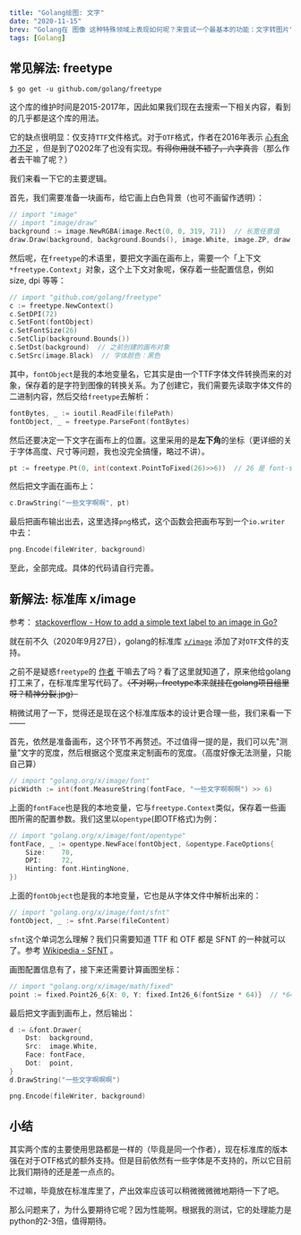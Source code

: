 ```yaml lw-blog-meta
title: "Golang绘图: 文字"
date: "2020-11-15"
brev: "Golang在 图像 这种特殊领域上表现如何呢？来尝试一个最基本的功能：文字转图片"
tags: [Golang]
```

## 常见解法: freetype

```shell-session
$ go get -u github.com/golang/freetype
```

这个库的维护时间是2015-2017年，因此如果我们现在去搜索一下相关内容，看到的几乎都是这个库的用法。

它的缺点很明显：仅支持`TTF`文件格式。对于`OTF`格式，作者在2016年表示 [心有余力不足](https://github.com/golang/freetype/issues/38) ，但是到了0202年了也没有实现。~~有得你用就不错了，六字真言~~（那么作者去干嘛了呢？）

我们来看一下它的主要逻辑。

首先，我们需要准备一块画布，给它画上白色背景（也可不画留作透明）：

```go
// import "image"
// import "image/draw"
background := image.NewRGBA(image.Rect(0, 0, 319, 71))  // 长宽任意值
draw.Draw(background, background.Bounds(), image.White, image.ZP, draw.Src)
```

然后呢，在`freetype`的术语里，要把文字画在画布上，需要一个「上下文`*freetype.Context`」对象，这个上下文对象呢，保存着一些配置信息，例如 size, dpi 等等：

```go
// import "github.com/golang/freetype"
c := freetype.NewContext()
c.SetDPI(72)
c.SetFont(fontObject)
c.SetFontSize(26)
c.SetClip(background.Bounds())
c.SetDst(background)  // 之前创建的画布对象
c.SetSrc(image.Black)  // 字体颜色：黑色
```

其中，`fontObject`是我的本地变量名，它其实是由一个TTF字体文件转换而来的对象，保存着的是字符到图像的转换关系。为了创建它，我们需要先读取字体文件的二进制内容，然后交给`freetype`去解析：

```go
fontBytes, _ := ioutil.ReadFile(filePath)
fontObject, _ = freetype.ParseFont(fontBytes)
```

然后还要决定一下文字在画布上的位置。这里采用的是**左下角**的坐标（更详细的关于字体高度、尺寸等问题，我也没完全搞懂，略过不讲）。

```go
pt := freetype.Pt(0, int(context.PointToFixed(26)>>6))  // 26 是 font-size
```

然后把文字画在画布上：

```go
c.DrawString("一些文字啊啊", pt)
```

最后把画布输出出去，这里选择`png`格式，这个函数会把画布写到一个`io.writer`中去：

```go
png.Encode(fileWriter, background)
```

至此，全部完成。具体的代码请自行完善。

## 新解法: 标准库 x/image

参考： [stackoverflow - How to add a simple text label to an image in Go?](https://stackoverflow.com/questions/38299930/how-to-add-a-simple-text-label-to-an-image-in-go)

就在前不久（2020年9月27日），golang的标准库 [`x/image`](https://go.googlesource.com/image/) 添加了对`OTF`文件的支持。

之前不是疑惑`freetype`的 [作者](https://github.com/nigeltao) 干嘛去了吗？看了这里就知道了，原来他给golang打工来了，在标准库里写代码了。~~（不对啊，freetype本来就挂在golang项目组里呀？精神分裂.jpg）~~

稍微试用了一下，觉得还是现在这个标准库版本的设计更合理一些，我们来看一下——

首先，依然是准备画布，这个环节不再赘述。不过值得一提的是，我们可以先"测量"文字的宽度，然后根据这个宽度来定制画布的宽度。（高度好像无法测量，只能自己算）

```go
// import "golang.org/x/image/font"
picWidth := int(font.MeasureString(fontFace, "一些文字啊啊啊") >> 6)
```

上面的`fontFace`也是我的本地变量，它与`freetype.Context`类似，保存着一些画图所需的配置参数。我们这里以`opentype`(即OTF格式)为例：

```go
// import "golang.org/x/image/font/opentype"
fontFace, _ := opentype.NewFace(fontObject, &opentype.FaceOptions{
    Size:    70,
    DPI:     72,
    Hinting: font.HintingNone,
})
```

上面的`fontObject`也是我的本地变量，它也是从字体文件中解析出来的：

```go
// import "golang.org/x/image/font/sfnt"
fontObject, _ := sfnt.Parse(fileContent)
```

`sfnt`这个单词怎么理解？我们只需要知道 TTF 和 OTF 都是 SFNT 的一种就可以了。参考 [Wikipedia - SFNT](https://en.wikipedia.org/wiki/SFNT) 。

画图配置信息有了，接下来还需要计算画图坐标：

```go
// import "golang.org/x/image/math/fixed"
point := fixed.Point26_6{X: 0, Y: fixed.Int26_6(fontSize * 64)}  // *64 相当于 <<6
```

最后把文字画到画布上，然后输出：

```go
d := &font.Drawer{
    Dst:  background,
    Src:  image.White,
    Face: fontFace,
    Dot:  point,
}
d.DrawString("一些文字啊啊啊")
```

```go
png.Encode(fileWriter, background)
```

## 小结

其实两个库的主要使用思路都是一样的（毕竟是同一个作者），现在标准库的版本强在对于OTF格式的额外支持。但是目前依然有一些字体是不支持的，所以它目前比我们期待的还是差一点点的。

不过嘛，毕竟放在标准库里了，产出效率应该可以稍微微微微地期待一下了吧。

那么问题来了，为什么要期待它呢？因为性能啊。根据我的测试，它的处理能力是python的2-3倍，值得期待。
